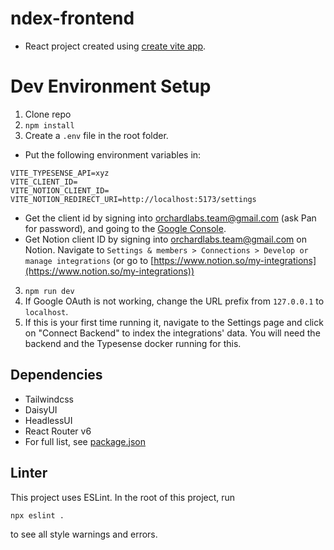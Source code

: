 # ndex-frontend

- React project created using [create vite app](https://vitejs.dev/).

# Dev Environment Setup

1. Clone repo
2. `npm install`
3. Create a `.env` file in the root folder.
  - Put the following environment variables in:
  ```
  VITE_TYPESENSE_API=xyz
  VITE_CLIENT_ID=
  VITE_NOTION_CLIENT_ID=
  VITE_NOTION_REDIRECT_URI=http://localhost:5173/settings
  ```
  - Get the client id by signing into orchardlabs.team@gmail.com (ask Pan for password), and going to the [Google Console](https://console.cloud.google.com/apis/credentials).
  - Get Notion client ID by signing into orchardlabs.team@gmail.com on Notion. Navigate to `Settings & members > Connections > Develop or manage integrations` (or go to [https://www.notion.so/my-integrations](https://www.notion.so/my-integrations))
3. `npm run dev`
4. If Google OAuth is not working, change the URL prefix from `127.0.0.1` to `localhost`.
5. If this is your first time running it, navigate to the Settings page and click on "Connect Backend" to index the integrations' data. You will need the backend and the Typesense docker running for this.

## Dependencies
- Tailwindcss
- DaisyUI
- HeadlessUI
- React Router v6
- For full list, see [package.json](https://github.com/orchard-ai/ndex-frontend/blob/main/package.json)

## Linter
This project uses ESLint. In the root of this project, run
```
npx eslint .
```
to see all style warnings and errors.
